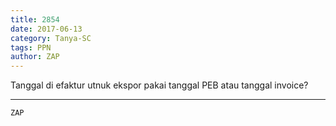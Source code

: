 ```yaml
---
title: 2854
date: 2017-06-13
category: Tanya-SC
tags: PPN
author: ZAP
---
```


Tanggal di efaktur utnuk ekspor pakai tanggal PEB atau tanggal invoice?

---



`ZAP`
